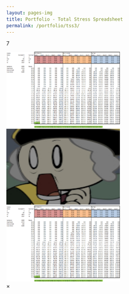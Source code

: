 ```yaml
---
layout: pages-img
title: Portfolio - Total Stress Spreadsheet
permalink: /portfolio/tss3/
---
```


[comment]: <> (https://stackoverflow.com/questions/47798971/several-modal-images-on-page)

<meta name="viewport" content="width=device-width, initial-scale=1">
<body>

<p> 7 </p>

<img class="myImages" id="myImg" src="/assets/images/TSS.png" alt="Midnight sun in Lofoten, Norway" width="300" height="200">
<br>
<img class="myImages" id="myImg" src="/assets/images/avatar.jpg" alt="Fishermen's cabins in Lofoten, Norway" width="300" height="200">
<br>
<img class="myImages" id="myImg" src="/assets/images/TSS.png" alt="Gerirangerfjord, Norway" width="300" height="200">

<div id="myModal" class="modal">
  <span class="close">&times;</span>
  <img class="modal-content" id="img01">
  <div id="caption"></div>
</div>

<script src="/assets/js/modals_img.js"></script>            
</body>
